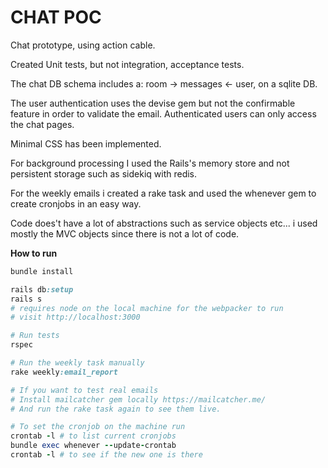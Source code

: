 # CHAT POC

Chat prototype, using action cable.

Created Unit tests, but not integration, acceptance tests.

The chat DB schema includes a: room -> messages <- user, on a sqlite DB.

The user authentication uses the devise gem but not the confirmable feature in order to validate the email. Authenticated users can only access the chat pages.

Minimal CSS has been implemented.

For background processing I used the Rails's memory store and not persistent storage such as sidekiq with redis.

For the weekly emails i created a rake task and used the whenever gem to create cronjobs in an easy way.

Code does't have a lot of abstractions such as service objects etc... i used mostly the MVC objects since there is not a lot of code.


**How to run**
```ruby
bundle install

rails db:setup
rails s
# requires node on the local machine for the webpacker to run
# visit http://localhost:3000

# Run tests
rspec

# Run the weekly task manually
rake weekly:email_report

# If you want to test real emails
# Install mailcatcher gem locally https://mailcatcher.me/
# And run the rake task again to see them live.

# To set the cronjob on the machine run
crontab -l # to list current cronjobs
bundle exec whenever --update-crontab
crontab -l # to see if the new one is there
```


